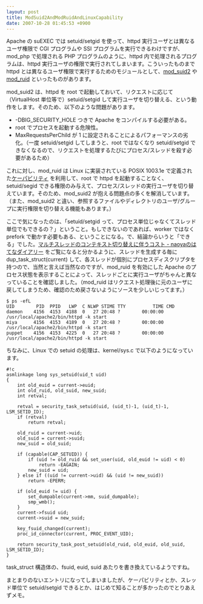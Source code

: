```yaml
---
layout: post
title: ModSuid2AndModRuidAndLinuxCapability
date: 2007-10-28 01:45:53 +0900
---
```



Apache の suEXEC では setuid/setgid を使って、httpd 実行ユーザとは異なるユーザ権限で CGI プログラムや SSI プログラムを実行できるわけですが、mod_php で処理される PHP プログラムのように、httpd 内で処理されるプログラムは、httpd 実行ユーザの権限で実行されてしまいます。こういったものまで httpd とは異なるユーザ権限で実行するためのモジュールとして、[mod_suid2](http://bluecoara.net/download/mod_suid2/) や [mod_ruid](http://websupport.sk/~stanojr/projects/mod_ruid/) といったものがあります。

mod_suid2 は、httpd を root で起動しておいて、リクエストに応じて（VirtualHost 単位等で）setuid/setgid して実行ユーザを切り替える、という動作をします。そのため、以下のような問題があります。

* -DBIG_SECURITY_HOLE つきで Apache をコンパイルする必要がある。
* root でプロセスを起動する危険性。
* MaxRequestsPerChild が 1 に設定されることによるパフォーマンスの劣化。（一度 setuid/setgid してしまうと、root ではなくなり setuid/setgid できなくなるので、リクエストを処理するたびにプロセス/スレッドを殺す必要があるため）

これに対し、mod_ruid は Linux に実装されている POSIX 1003.1e で定義された[ケーパビリティ](http://opentechpress.jp/security/03/08/06/0941214.shtml) を利用して、root で httpd を起動することなく、setuid/segid できる権限のみ与えて、プロセス/スレッドの実行ユーザを切り替えています。そのため、mod_suid2 が抱える問題点の多くを解消しています。（また、mod_suid2 と違い、参照するファイルやディレクトリのユーザ/グループに実行権限を切り替える機能もあります。）

ここで気になったのは、「setuid/setgid って、プロセス単位じゃなくてスレッド単位でもできるの？」ということ。もしできないのであれば、worker ではなく prefork で動かす必要もある、ということになる。で、結論からいうと「できる」でした。[マルチスレッドのコンテキスト切り替えに伴うコスト - naoyaのはてなダイアリー](http://d.hatena.ne.jp/naoya/20071010/1192040413) をご覧になると分かるように、スレッドを生成する毎に dup_task_struct(current) して、各スレッドが個別にプロセスディスクリプタを持つので、当然と言えば当然なのですが、mod_ruid を有効にした Apache のプロセス状態を表示することによって、スレッドごとに実行ユーザがちゃんと異なっていることを確認しました。（mod_ruid はリクエスト処理後に元のユーザに戻してしまうため、確認のため戻さないようにソースを少しいじってます。）

	
	$ ps -efL
	UID        PID  PPID   LWP  C NLWP STIME TTY          TIME CMD 
	daemon    4156  4153  4188  0   27 20:48 ?        00:00:00 /usr/local/apache2/bin/httpd -k start 
	miya      4156  4153  4189  0   27 20:48 ?        00:00:00 /usr/local/apache2/bin/httpd -k start
	puppet    4156  4153  4225  0   27 20:48 ?        00:00:00 /usr/local/apache2/bin/httpd -k start
	

ちなみに、Linux での setuid の処理は、kernel/sys.c で以下のようになっています。

	
	#!c
	asmlinkage long sys_setuid(uid_t uid)
	{
		int old_euid = current->euid;
		int old_ruid, old_suid, new_suid;
		int retval;
	
		retval = security_task_setuid(uid, (uid_t)-1, (uid_t)-1, LSM_SETID_ID);
		if (retval)
			return retval;
	
		old_ruid = current->uid;
		old_suid = current->suid;
		new_suid = old_suid;
		
		if (capable(CAP_SETUID)) {
			if (uid != old_ruid && set_user(uid, old_euid != uid) < 0)
				return -EAGAIN;
			new_suid = uid;
		} else if ((uid != current->uid) && (uid != new_suid))
			return -EPERM;
	
		if (old_euid != uid) {
			set_dumpable(current->mm, suid_dumpable);
			smp_wmb();
		}
		current->fsuid uid;
		current->suid = new_suid;
	
		key_fsuid_changed(current);
		proc_id_connector(current, PROC_EVENT_UID);
	
		return security_task_post_setuid(old_ruid, old_euid, old_suid, LSM_SETID_ID);
	}
	

task_struct 構造体の、fsuid, euid, suid あたりを書き換えているようですね。

まとまりのないエントリになってしまいましたが、ケーパビリティとか、スレッド単位で setuid/setgid できるとか、はじめて知ることが多かったのでとりあえずメモ。
